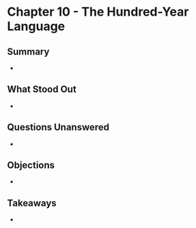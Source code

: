 # Chapter 10 - The Hundred-Year Language

## Summary
  
* 

## What Stood Out

* 

## Questions Unanswered

* 

## Objections

* 

## Takeaways

* 
